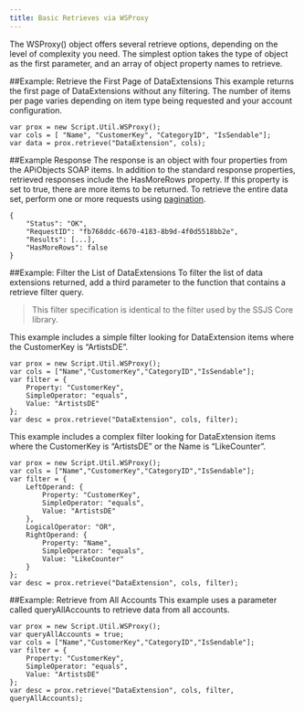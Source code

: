 ```yaml
---
title: Basic Retrieves via WSProxy
---
```

The WSProxy() object offers several retrieve options, depending on the level of complexity you need. The simplest option takes the type of object as the first parameter, and an array of object property names to retrieve.

##Example: Retrieve the First Page of DataExtensions
This example returns the first page of DataExtensions without any filtering.  The number of items per page varies depending on item type being requested and your account configuration.  
```
var prox = new Script.Util.WSProxy();
var cols = [ "Name", "CustomerKey", "CategoryID", "IsSendable"];
var data = prox.retrieve("DataExtension", cols);
```
##Example Response
The response is an object with four properties from the APiObjects SOAP items. In addition to the standard response properties, retrieved responses include the HasMoreRows property. If this property is set to true, there are more items to be returned. To retrieve the entire data set, perform one or more requests using [pagination](ssjs_WSProxy_advanced_retrieve.htm).
```
{
    "Status": "OK",
    "RequestID": "fb768ddc-6670-4183-8b9d-4f0d5518bb2e",
    "Results": [...],
    "HasMoreRows": false
}
```
##Example: Filter the List of DataExtensions
To filter the list of data extensions returned, add a third parameter to the function that contains a retrieve filter query.
>This filter specification is identical to the filter used by the SSJS Core library.

This example includes a simple filter looking for DataExtension items where the CustomerKey is “ArtistsDE”.
```
var prox = new Script.Util.WSProxy();
var cols = ["Name","CustomerKey","CategoryID","IsSendable"];
var filter = {
    Property: "CustomerKey",
    SimpleOperator: "equals",
    Value: "ArtistsDE"
};
var desc = prox.retrieve("DataExtension", cols, filter);
```
This example includes a complex filter looking for DataExtension items where the CustomerKey is “ArtistsDE” or the Name is “LikeCounter”.
```
var prox = new Script.Util.WSProxy();
var cols = ["Name","CustomerKey","CategoryID","IsSendable"];
var filter = {
	LeftOperand: {
		Property: "CustomerKey",
		SimpleOperator: "equals",
		Value: "ArtistsDE"
	},
	LogicalOperator: "OR",
	RightOperand: {
		Property: "Name",
		SimpleOperator: "equals",
		Value: "LikeCounter"
	}
};
var desc = prox.retrieve("DataExtension", cols, filter);
```
##Example: Retrieve from All Accounts
This example uses a parameter called queryAllAccounts to retrieve data from all accounts.
```
var prox = new Script.Util.WSProxy();
var queryAllAccounts = true;
var cols = ["Name","CustomerKey","CategoryID","IsSendable"];
var filter = {
    Property: "CustomerKey",
    SimpleOperator: "equals",
    Value: "ArtistsDE"
};
var desc = prox.retrieve("DataExtension", cols, filter, queryAllAccounts);
```
